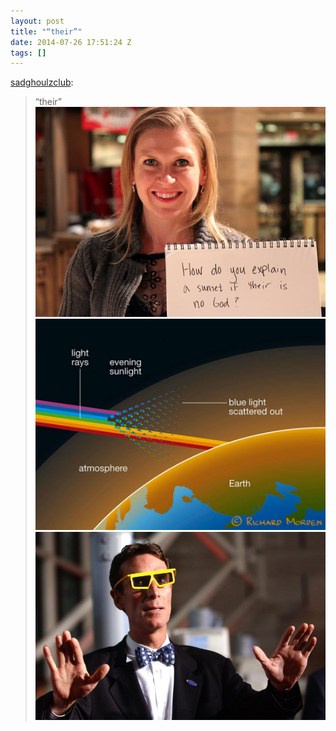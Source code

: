 ```yaml
---
layout: post
title: "“their”"
date: 2014-07-26 17:51:24 Z
tags: []
---
```

[sadghoulzclub](http://sadghoulzclub.tumblr.com/post/82066854220/their):

> “their”
![](/media/2014/07/92935050260_0.jpg)
![](/media/2014/07/92935050260_1.jpg)
![](/media/2014/07/92935050260_2.jpg)
